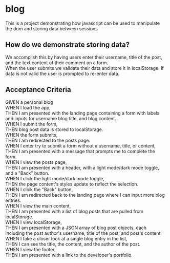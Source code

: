 # blog
This is a project demonstrating how javascript can be used to manipulate the dom and storing data between sessions

## How do we demonstrate storing data?
We accomplish this by having users enter their username, title of the post, and the text content of their comment on a form.  
When the user submits we validate their data and store it in localStorage.  If data is not valid the user is prompted to re-enter data.

## Acceptance Criteria
GIVEN a personal blog<br>
WHEN I load the app,<br>
THEN I am presented with the landing page containing a form with labels and inputs for username blog title, and blog content.<br>
WHEN I submit the form,<br>
THEN blog post data is stored to localStorage.<br>
WHEN the form submits,<br>
THEN I am redirected to the posts page.<br>
WHEN I enter try to submit a form without a username, title, or content,<br>
THEN I am presented with a message that prompts me to complete the form.<br>
WHEN I view the posts page,<br>
THEN I am presented with a header, with a light mode/dark mode toggle, and a "Back" button.<br>
WHEN I click the light mode/dark mode toggle,<br>
THEN the page content's styles update to reflect the selection.<br>
WHEN I click the "Back" button,<br>
THEN I am redirected back to the landing page where I can input more blog entries.<br>
WHEN I view the main content,<br>
THEN I am presented with a list of blog posts that are pulled from localStorage.<br>
WHEN I view localStorage,<br>
THEN I am presented with a JSON array of blog post objects, each including the post author's username, title of the post, and post's content.<br>
WHEN I take a closer look at a single blog entry in the list,<br>
THEN I can see the title, the content, and the author of the post.<br>
WHEN I view the footer,<br>
THEN I am presented with a link to the developer's portfolio.<br>